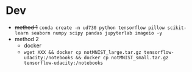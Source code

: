 # Dev
- ~~method 1~~
`conda create -n ud730 python tensorflow pillow scikit-learn seaborn numpy scipy pandas jupyterlab imageio -y`
- method 2
    - docker
    - `wget XXX && docker cp notMNIST_large.tar.gz tensorflow-udacity:/notebooks && docker cp notMNIST_small.tar.gz tensorflow-udacity:/notebooks`
